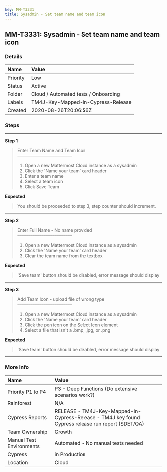 ```yaml
---
key: MM-T3331
title: Sysadmin - Set team name and team icon
---
```


## MM-T3331: Sysadmin - Set team name and team icon

### Details

| Name     | Value                                |
| :------- | :----------------------------------- |
| Priority | Low                                  |
| Status   | Active                               |
| Folder   | Cloud / Automated tests / Onboarding |
| Labels   | TM4J-Key-Mapped-In-Cypress-Release   |
| Created  | 2020-08-26T20:06:56Z                 |

### Steps

<hr/>

**Step 1**

> <article>Enter Team Name and Team Icon<br>–––––––––––––––––––––––––<ol><li>Open a new Mattermost Cloud instance as a sysadmin</li><li>Click the 'Name your team' card header</li><li>Enter a team name</li><li>Select a team icon</li><li>Click Save Team</li></ol></article>

**Expected**

> <article>You should be proceeded to step 3, step counter should increment.</article>

<hr/>

**Step 2**

> <article>Enter Full Name - No name provided<br>–––––––––––––––––––––––––<ol><li>Open a new Mattermost Cloud instance as a sysadmin</li><li>Click the 'Name your team' card header</li><li>Clear the team name from the textbox</li></ol></article>

**Expected**

> <article>'Save team' button should be disabled, error message should display</article>

<hr/>

**Step 3**

> <article>Add Team Icon - upload file of wrong type<br>–––––––––––––––––––––––––<ol><li>Open a new Mattermost Cloud instance as a sysadmin</li><li>Click the 'Name your team' card header</li><li>Click the pen icon on the Select Icon element</li><li>Select a file that isn't a .bmp, .jpg, or .png</li></ol></article>

**Expected**

> <article>'Save team' button should be disabled, error message should display</article>

<hr/>

### More Info

| Name                     | Value                                                                                              |
| :----------------------- | :------------------------------------------------------------------------------------------------- |
| Priority P1 to P4        | P3 - Deep Functions (Do extensive scenarios work?)                                                 |
| Rainforest               | N/A                                                                                                |
| Cypress Reports          | RELEASE - TM4J-Key-Mapped-In-Cypress-Release - TM4J key found Cypress release run report (SDET/QA) |
| Team Ownership           | Growth                                                                                             |
| Manual Test Environments | Automated - No manual tests needed                                                                 |
| Cypress                  | in Production                                                                                      |
| Location                 | Cloud                                                                                              |
